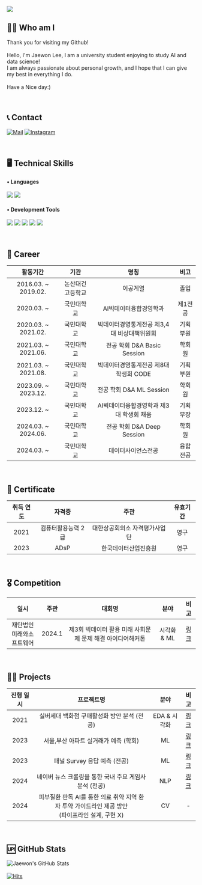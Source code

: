 ![](https://capsule-render.vercel.app/api?type=waving&color=auto&height=150&section=header&fontSize=60&animation=twinkling&text=Welcome👦&desc=This%20is%20Jaewon's%20Github!&descSize=30&fontColor=ffffff&fontAlignY=30)

## 🙇‍♂️ Who am I
Thank you for visiting my Github!<br/><br/>
Hello, I'm Jaewon Lee, I am a university student enjoying to study AI and data science!<br/>
I am always passionate about personal growth, and I hope that I can give my best in everything I do.<br/><br/>
Have a Nice day:)


<br/>

## 📞 Contact 
[![Mail](https://img.shields.io/badge/wodnjsdl0123@kookmin.ac.kr-e10915?style=flat-square&logo=Gmail&logoColor=white)](wodnjsdl0123@kookmin.ac.kr)
[![Instagram](https://img.shields.io/badge/Instagram-dd2a7b?style=flat-square&logo=Instagram&logoColor=white)](https://www.instagram.com/jaewon1634/) 

<br/>

## 🖥️ Technical Skills 
#### • Languages 
<img src="https://img.shields.io/badge/Python-3776AB?style=flat-square&logo=Python&logoColor=white"/> <img src="https://img.shields.io/badge/Pytorch-EE4C2C?style=flat-square&logo=Pytorch&logoColor=white"/>

#### • Development Tools
<img src="https://img.shields.io/badge/VSCode-007ACC?style=flat-square&logo=Visual Studio Code&logoColor=white"/> <img src="https://img.shields.io/badge/Jupyter-F37626?style=flat-square&logo=Jupyter&logoColor=white"/> <img src="https://img.shields.io/badge/Anaconda-44A833?style=flat-square&logo=Anaconda&logoColor=white"/>  <img src="https://img.shields.io/badge/Google Colab-F9AB00?style=flat-square&logo=Google Colab&logoColor=white"/> <img src="https://img.shields.io/badge/MySQL-4479A1?style=flat-square&logo=MySQL&logoColor=white"/>

<br/>

## 👔 Career 
| 활동기간 | 기관 | 명칭 | 비고 |
| :------: | :------: | :------: | :------: |
| 2016.03. ~ 2019.02. | 논산대건고등학교 | 이공계열 | 졸업 |
| 2020.03. ~ | 국민대학교 | AI빅데이터융합경영학과 | 제1전공 | 재학 | 
| 2020.03. ~ 2021.02. | 국민대학교 | 빅데이터경영통계전공 제3,4대 비상대책위원회 | 기획부원 | - |
| 2021.03. ~ 2021.06. | 국민대학교 | 전공 학회 D&A Basic Session | 학회원 | 수료 |
| 2021.03. ~ 2021.08. | 국민대학교 | 빅데이터경영통계전공 제8대 학생회 CODE | 기획부원 | - |
| 2023.09. ~ 2023.12. | 국민대학교 | 전공 학회 D&A ML Session | 학회원 | 수료 |
| 2023.12. ~ | 국민대학교 | AI빅데이터융합경영학과 제3대 학생회 채움 | 기획부장 | - |
| 2024.03. ~ 2024.06. | 국민대학교 | 전공 학회 D&A Deep Session | 학회원 | 수료 |
| 2024.03. ~ | 국민대학교 | 데이터사이언스전공 | 융합전공 | 재학 |

<br/>

## 🪪 Certificate
|취득 연도|자격증|주관|유효기간|
| :------: | :------: | :------: | :------: |
| 2021 | 컴퓨터활용능력 2급 | 대한상공회의소 자격평가사업단 | 영구 |
| 2023 | ADsP | 한국데이터산업진흥원 | 영구 |

<br/>

## 🎖️ Competition
|일시|주관|대회명|분야|비고|
|:------:|:------:|:------:|:------:|:------:|
|재단법인<br/>미래와소프트웨어|2024.1|제3회 빅데이터 활용 미래 사회문제 문제 해결 아이디어해커톤|시각화 & ML|[링크](https://github.com/Jaewon1634/silver_generation_consumption)|


<br/>

## 👨‍💻 Projects
|진행 일시|프로젝트명|분야|비고|
|:------:|:------:|:------:|:------:|
|2021|실버세대 백화점 구매활성화 방안 분석 (전공)|EDA & 시각화|[링크](https://github.com/Jaewon1634/silver_generation_consumption)|
|2023|서울,부산 아파트 실거래가 예측 (학회)|ML|[링크](https://github.com/Jaewon1634/apartment-price_prediction)|
|2023|패널 Survey 응답 예측 (전공)|ML|[링크](https://github.com/Jaewon1634/panel_survey_prediction)|
|2024|네이버 뉴스 크롤링을 통한 국내 주요 게임사 분석 (전공)|NLP|[링크](https://github.com/Jaewon1634/Game_Company_Analysis.github.io)|
|2024|피부질환 판독 AI를 통한 의료 취약 지역 환자 투약 가이드라인 제공 방안<br/>(파이프라인 설계, 구현 X)|CV|-|

<br/>

## 🆙 GitHub Stats
![Jaewon's GitHub Stats](https://github-readme-stats.vercel.app/api?username=Jaewon1634&show_icons=true&theme=swift)
<br/>
<br/>
[![Hits](https://hits.seeyoufarm.com/api/count/incr/badge.svg?url=https://github.com/Jaewon1634%2Fgjbae1212%2Fhit-counter)](https://hits.seeyoufarm.com) 
